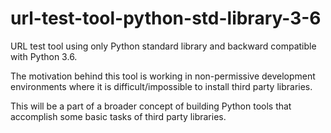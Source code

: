 # url-test-tool-python-std-library-3-6
URL test tool using only Python standard library and backward compatible with Python 3.6.


The motivation behind this tool is working in non-permissive development environments where it is difficult/impossible to install third party libraries.

This will be a part of a broader concept of building Python tools that accomplish some basic tasks of third party libraries.
